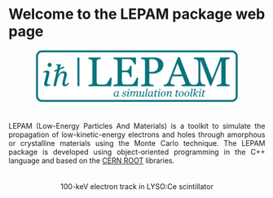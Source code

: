 # Welcome to the LEPAM package web page
<div style="text-align:center">
  <img src="images/Logo.PNG" alt="" width="400">
</div>

<div style="text-align: justify;">
  <br>
  <br>
  LEPAM (Low-Energy Particles And Materials) is a toolkit to simulate the propagation of low-kinetic-energy electrons and holes through amorphous or crystalline materials using the Monte Carlo technique. The LEPAM package is developed using object-oriented programming in the C++ language and based on the <a href="https://root.cern"  target="_blank" rel="noopener">CERN ROOT</a> libraries.
  <br>
  <br>
</div>

<div style="text-align:center">
  <img src="images/100keV_electron_track_in_LYSO.gif" alt="" width="600">
  <figcaption>100-keV electron track in LYSO:Ce scintillator</figcaption>
</div>
